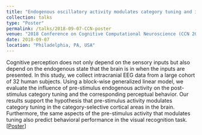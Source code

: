 ```yaml
---
title: "Endogenous oscillatory activity modulates category tuning and influences perceptual behavior"
collection: talks
type: "Poster"
permalink: /talks/2018-09-07-CCN-poster
venue: "2018 Conference on Cognitive Computational Neuroscience (CCN 2018)"
date: 2018-09-07
location: "Philadelphia, PA, USA"
---
```


Cognitive perception does not only depend on the sensory inputs but also depend on the endogenous state that the brain is in when the inputs are presented. In this study, we collect intracranial EEG data from a large cohort of 32 human subjects. Using a block-wise generalized linear model, we evaluate the influence of pre-stimulus endogenous activity on the post-stimulus category tuning and the corresponding perceptual behavior. Our results support the hypothesis that pre-stimulus activity modulates category tuning in the category-selective cortical areas in the brain. Furthermore, the same aspects of the pre-stimulus activity that modulates tuning also predict behavioral performance in the visual recognition task. [<ins>[Poster](/files/2018-CCN-poster.jpg)</ins>]
